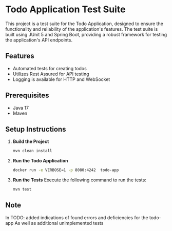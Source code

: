 # Todo Application Test Suite

This project is a test suite for the Todo Application, designed to ensure the functionality and reliability of the application's features. The test suite is built using JUnit 5 and Spring Boot, providing a robust framework for testing the application's API endpoints.

## Features
- Automated tests for creating todos
- Utilizes Rest Assured for API testing
- Logging is available for HTTP and WebSocket

## Prerequisites
- Java 17
- Maven

## Setup Instructions

1. **Build the Project**
   ```bash
   mvn clean install
   ```

2. **Run the Todo Application**
   ```bash
   docker run -e VERBOSE=1 -p 8080:4242  todo-app
   ```

3. **Run the Tests**
   Execute the following command to run the tests:
   ```bash
   mvn test
   ```

## Note
   In TODO: added indications of found errors and deficiencies for the todo-app
   As well as additional unimplemented tests